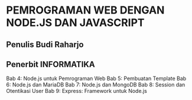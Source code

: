 # PEMROGRAMAN WEB DENGAN NODE.JS DAN JAVASCRIPT 
## Penulis Budi Raharjo
## Penerbit INFORMATIKA
Bab 4: Node.js untuk Pemrograman Web
Bab 5: Pembuatan Template
Bab 6: Node.js dan MariaDB
Bab 7: Node.js dan MongoDB
Bab 8: Session dan Otentikasi User
Bab 9: Express: Framework untuk Node.js

